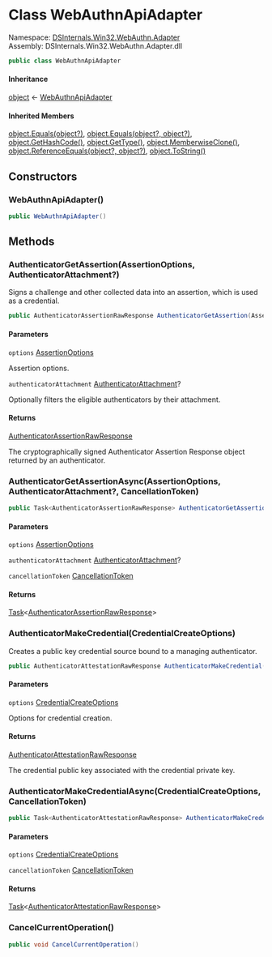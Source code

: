 # <a id="DSInternals_Win32_WebAuthn_Adapter_WebAuthnApiAdapter"></a> Class WebAuthnApiAdapter

Namespace: [DSInternals.Win32.WebAuthn.Adapter](DSInternals.Win32.WebAuthn.Adapter.md)  
Assembly: DSInternals.Win32.WebAuthn.Adapter.dll  

```csharp
public class WebAuthnApiAdapter
```

#### Inheritance

[object](https://learn.microsoft.com/dotnet/api/system.object) ← 
[WebAuthnApiAdapter](DSInternals.Win32.WebAuthn.Adapter.WebAuthnApiAdapter.md)

#### Inherited Members

[object.Equals\(object?\)](https://learn.microsoft.com/dotnet/api/system.object.equals\#system\-object\-equals\(system\-object\)), 
[object.Equals\(object?, object?\)](https://learn.microsoft.com/dotnet/api/system.object.equals\#system\-object\-equals\(system\-object\-system\-object\)), 
[object.GetHashCode\(\)](https://learn.microsoft.com/dotnet/api/system.object.gethashcode), 
[object.GetType\(\)](https://learn.microsoft.com/dotnet/api/system.object.gettype), 
[object.MemberwiseClone\(\)](https://learn.microsoft.com/dotnet/api/system.object.memberwiseclone), 
[object.ReferenceEquals\(object?, object?\)](https://learn.microsoft.com/dotnet/api/system.object.referenceequals), 
[object.ToString\(\)](https://learn.microsoft.com/dotnet/api/system.object.tostring)

## Constructors

### <a id="DSInternals_Win32_WebAuthn_Adapter_WebAuthnApiAdapter__ctor"></a> WebAuthnApiAdapter\(\)

```csharp
public WebAuthnApiAdapter()
```

## Methods

### <a id="DSInternals_Win32_WebAuthn_Adapter_WebAuthnApiAdapter_AuthenticatorGetAssertion_Fido2NetLib_AssertionOptions_System_Nullable_Fido2NetLib_Objects_AuthenticatorAttachment__"></a> AuthenticatorGetAssertion\(AssertionOptions, AuthenticatorAttachment?\)

Signs a challenge and other collected data into an assertion, which is used as a credential.

```csharp
public AuthenticatorAssertionRawResponse AuthenticatorGetAssertion(AssertionOptions options, AuthenticatorAttachment? authenticatorAttachment = null)
```

#### Parameters

`options` [AssertionOptions](https://github.com/passwordless\-lib/fido2\-net\-lib/blob/b6f76420ba74f2a6a0486816f2cf36094b12fe9d/Src/Fido2.Models/AssertionOptions.cs)

Assertion options.

`authenticatorAttachment` [AuthenticatorAttachment](https://github.com/passwordless\-lib/fido2\-net\-lib/blob/b6f76420ba74f2a6a0486816f2cf36094b12fe9d/Src/Fido2.Models/Objects/AuthenticatorAttachment.cs)?

Optionally filters the eligible authenticators by their attachment.

#### Returns

 [AuthenticatorAssertionRawResponse](https://github.com/passwordless\-lib/fido2\-net\-lib/blob/b6f76420ba74f2a6a0486816f2cf36094b12fe9d/Src/Fido2.Models/AuthenticatorAssertionRawResponse.cs)

The cryptographically signed Authenticator Assertion Response object returned by an authenticator.

### <a id="DSInternals_Win32_WebAuthn_Adapter_WebAuthnApiAdapter_AuthenticatorGetAssertionAsync_Fido2NetLib_AssertionOptions_System_Nullable_Fido2NetLib_Objects_AuthenticatorAttachment__System_Threading_CancellationToken_"></a> AuthenticatorGetAssertionAsync\(AssertionOptions, AuthenticatorAttachment?, CancellationToken\)

```csharp
public Task<AuthenticatorAssertionRawResponse> AuthenticatorGetAssertionAsync(AssertionOptions options, AuthenticatorAttachment? authenticatorAttachment = null, CancellationToken cancellationToken = default)
```

#### Parameters

`options` [AssertionOptions](https://github.com/passwordless\-lib/fido2\-net\-lib/blob/b6f76420ba74f2a6a0486816f2cf36094b12fe9d/Src/Fido2.Models/AssertionOptions.cs)

`authenticatorAttachment` [AuthenticatorAttachment](https://github.com/passwordless\-lib/fido2\-net\-lib/blob/b6f76420ba74f2a6a0486816f2cf36094b12fe9d/Src/Fido2.Models/Objects/AuthenticatorAttachment.cs)?

`cancellationToken` [CancellationToken](https://learn.microsoft.com/dotnet/api/system.threading.cancellationtoken)

#### Returns

 [Task](https://learn.microsoft.com/dotnet/api/system.threading.tasks.task\-1)<[AuthenticatorAssertionRawResponse](https://github.com/passwordless\-lib/fido2\-net\-lib/blob/b6f76420ba74f2a6a0486816f2cf36094b12fe9d/Src/Fido2.Models/AuthenticatorAssertionRawResponse.cs)\>

### <a id="DSInternals_Win32_WebAuthn_Adapter_WebAuthnApiAdapter_AuthenticatorMakeCredential_Fido2NetLib_CredentialCreateOptions_"></a> AuthenticatorMakeCredential\(CredentialCreateOptions\)

Creates a public key credential source bound to a managing authenticator.

```csharp
public AuthenticatorAttestationRawResponse AuthenticatorMakeCredential(CredentialCreateOptions options)
```

#### Parameters

`options` [CredentialCreateOptions](https://github.com/passwordless\-lib/fido2\-net\-lib/blob/b6f76420ba74f2a6a0486816f2cf36094b12fe9d/Src/Fido2.Models/CredentialCreateOptions.cs)

Options for credential creation.

#### Returns

 [AuthenticatorAttestationRawResponse](https://github.com/passwordless\-lib/fido2\-net\-lib/blob/b6f76420ba74f2a6a0486816f2cf36094b12fe9d/Src/Fido2.Models/AuthenticatorAttestationRawResponse.cs)

The credential public key associated with the credential private key.

### <a id="DSInternals_Win32_WebAuthn_Adapter_WebAuthnApiAdapter_AuthenticatorMakeCredentialAsync_Fido2NetLib_CredentialCreateOptions_System_Threading_CancellationToken_"></a> AuthenticatorMakeCredentialAsync\(CredentialCreateOptions, CancellationToken\)

```csharp
public Task<AuthenticatorAttestationRawResponse> AuthenticatorMakeCredentialAsync(CredentialCreateOptions options, CancellationToken cancellationToken = default)
```

#### Parameters

`options` [CredentialCreateOptions](https://github.com/passwordless\-lib/fido2\-net\-lib/blob/b6f76420ba74f2a6a0486816f2cf36094b12fe9d/Src/Fido2.Models/CredentialCreateOptions.cs)

`cancellationToken` [CancellationToken](https://learn.microsoft.com/dotnet/api/system.threading.cancellationtoken)

#### Returns

 [Task](https://learn.microsoft.com/dotnet/api/system.threading.tasks.task\-1)<[AuthenticatorAttestationRawResponse](https://github.com/passwordless\-lib/fido2\-net\-lib/blob/b6f76420ba74f2a6a0486816f2cf36094b12fe9d/Src/Fido2.Models/AuthenticatorAttestationRawResponse.cs)\>

### <a id="DSInternals_Win32_WebAuthn_Adapter_WebAuthnApiAdapter_CancelCurrentOperation"></a> CancelCurrentOperation\(\)

```csharp
public void CancelCurrentOperation()
```


